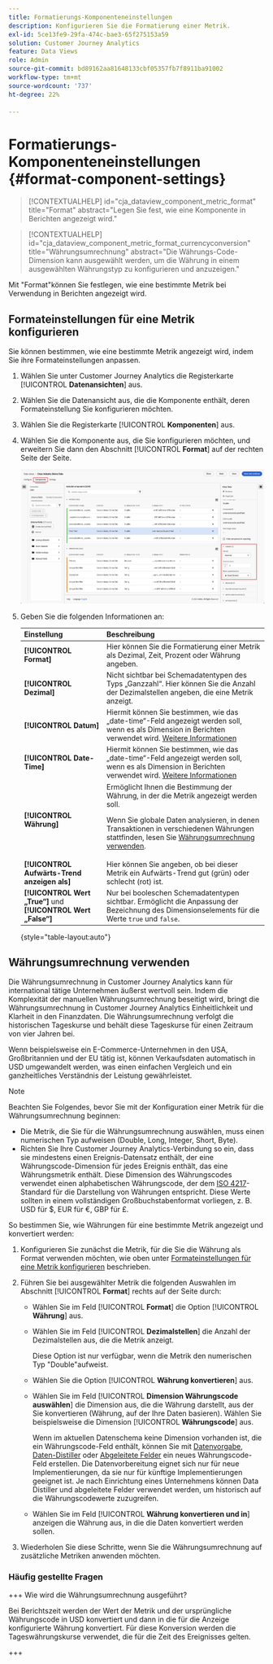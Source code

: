 ```yaml
---
title: Formatierungs-Komponenteneinstellungen
description: Konfigurieren Sie die Formatierung einer Metrik.
exl-id: 5ce13fe9-29fa-474c-bae3-65f275153a59
solution: Customer Journey Analytics
feature: Data Views
role: Admin
source-git-commit: bd89162aa81648133cbf05357fb7f8911ba91002
workflow-type: tm+mt
source-wordcount: '737'
ht-degree: 22%

---
```


# Formatierungs-Komponenteneinstellungen {#format-component-settings}

<!-- markdownlint-disable MD034 -->

>[!CONTEXTUALHELP]
>id="cja_dataview_component_metric_format"
>title="Format"
>abstract="Legen Sie fest, wie eine Komponente in Berichten angezeigt wird."

<!-- markdownlint-enable MD034 -->

<!-- markdownlint-disable MD034 -->

>[!CONTEXTUALHELP]
>id="cja_dataview_component_metric_format_currencyconversion"
>title="Währungsumrechnung"
>abstract="Die Währungs-Code-Dimension kann ausgewählt werden, um die Währung in einem ausgewählten Währungstyp zu konfigurieren und anzuzeigen."

<!-- markdownlint-enable MD034 -->



Mit &quot;Format&quot;können Sie festlegen, wie eine bestimmte Metrik bei Verwendung in Berichten angezeigt wird.

## Formateinstellungen für eine Metrik konfigurieren

Sie können bestimmen, wie eine bestimmte Metrik angezeigt wird, indem Sie ihre Formateinstellungen anpassen.

1. Wählen Sie unter Customer Journey Analytics die Registerkarte [!UICONTROL **Datenansichten**] aus.

1. Wählen Sie die Datenansicht aus, die die Komponente enthält, deren Formateinstellung Sie konfigurieren möchten.

1. Wählen Sie die Registerkarte [!UICONTROL **Komponenten**] aus.

1. Wählen Sie die Komponente aus, die Sie konfigurieren möchten, und erweitern Sie dann den Abschnitt [!UICONTROL **Format**] auf der rechten Seite der Seite.

   ![Formateinstellungen](../assets/format-settings.png)

1. Geben Sie die folgenden Informationen an:

   | Einstellung | Beschreibung |
   | --- | --- |
   | **[!UICONTROL Format]** | Hier können Sie die Formatierung einer Metrik als Dezimal, Zeit, Prozent oder Währung angeben. |
   | **[!UICONTROL Dezimal]** | Nicht sichtbar bei Schemadatentypen des Typs „Ganzzahl“. Hier können Sie die Anzahl der Dezimalstellen angeben, die eine Metrik anzeigt. |
   | **[!UICONTROL Datum]** | Hiermit können Sie bestimmen, wie das „date-time“-Feld angezeigt werden soll, wenn es als Dimension in Berichten verwendet wird. [Weitere Informationen](../../use-cases/data-views/data-views-usecases.md#date-and-date-time-use-cases) |
   | **[!UICONTROL Date-Time]** | Hiermit können Sie bestimmen, wie das „date-time“-Feld angezeigt werden soll, wenn es als Dimension in Berichten verwendet wird. [Weitere Informationen](../../use-cases/data-views/data-views-usecases.md#date-and-date-time-use-cases) |
   | **[!UICONTROL Währung]** | Ermöglicht Ihnen die Bestimmung der Währung, in der die Metrik angezeigt werden soll. <p>Wenn Sie globale Daten analysieren, in denen Transaktionen in verschiedenen Währungen stattfinden, lesen Sie [Währungsumrechnung verwenden](#use-currency-conversion).</p> |
   | **[!UICONTROL Aufwärts-Trend anzeigen als]** | Hier können Sie angeben, ob bei dieser Metrik ein Aufwärts-Trend gut (grün) oder schlecht (rot) ist. |
   | **[!UICONTROL Wert „True“]** und **[!UICONTROL Wert „False“]** | Nur bei booleschen Schemadatentypen sichtbar. Ermöglicht die Anpassung der Bezeichnung des Dimensionselements für die Werte `true` und `false`. |

   {style="table-layout:auto"}

## Währungsumrechnung verwenden

Die Währungsumrechnung in Customer Journey Analytics kann für international tätige Unternehmen äußerst wertvoll sein. Indem die Komplexität der manuellen Währungsumrechnung beseitigt wird, bringt die Währungsumrechnung in Customer Journey Analytics Einheitlichkeit und Klarheit in den Finanzdaten. Die Währungsumrechnung verfolgt die historischen Tageskurse und behält diese Tageskurse für einen Zeitraum von vier Jahren bei.

Wenn beispielsweise ein E-Commerce-Unternehmen in den USA, Großbritannien und der EU tätig ist, können Verkaufsdaten automatisch in USD umgewandelt werden, was einen einfachen Vergleich und ein ganzheitliches Verständnis der Leistung gewährleistet.

>[!NOTE]
>
>Beachten Sie Folgendes, bevor Sie mit der Konfiguration einer Metrik für die Währungsumrechnung beginnen:
>
>* Die Metrik, die Sie für die Währungsumrechnung auswählen, muss einen numerischen Typ aufweisen (Double, Long, Integer, Short, Byte).
>* Richten Sie Ihre Customer Journey Analytics-Verbindung so ein, dass sie mindestens einen Ereignis-Datensatz enthält, der eine Währungscode-Dimension für jedes Ereignis enthält, das eine Währungsmetrik enthält. Diese Dimension des Währungscodes verwendet einen alphabetischen Währungscode, der dem [ISO 4217](https://www.iso.org/iso-4217-currency-codes.html)-Standard für die Darstellung von Währungen entspricht. Diese Werte sollten in einem vollständigen Großbuchstabenformat vorliegen, z. B. USD für $, EUR für €, GBP für £.

So bestimmen Sie, wie Währungen für eine bestimmte Metrik angezeigt und konvertiert werden:

1. Konfigurieren Sie zunächst die Metrik, für die Sie die Währung als Format verwenden möchten, wie oben unter [Formateinstellungen für eine Metrik konfigurieren](#configure-format-settings-for-a-metric) beschrieben.

1. Führen Sie bei ausgewählter Metrik die folgenden Auswahlen im Abschnitt [!UICONTROL **Format**] rechts auf der Seite durch:

   * Wählen Sie im Feld [!UICONTROL **Format**] die Option [!UICONTROL **Währung**] aus.

   * Wählen Sie im Feld [!UICONTROL **Dezimalstellen**] die Anzahl der Dezimalstellen aus, die die Metrik anzeigt.

     Diese Option ist nur verfügbar, wenn die Metrik den numerischen Typ &quot;Double&quot;aufweist.

   * Wählen Sie die Option [!UICONTROL **Währung konvertieren**] aus.

   * Wählen Sie im Feld [!UICONTROL **Dimension Währungscode auswählen**] die Dimension aus, die die Währung darstellt, aus der Sie konvertieren (Währung, auf der Ihre Daten basieren). Wählen Sie beispielsweise die Dimension [!UICONTROL **Währungscode**] aus.

     Wenn im aktuellen Datenschema keine Dimension vorhanden ist, die ein Währungscode-Feld enthält, können Sie mit [Datenvorgabe](https://experienceleague.adobe.com/docs/experience-platform/data-prep/home.html?lang=de), [Daten-Distiller](https://experienceleague.adobe.com/docs/experience-platform/query/data-distiller/overview.html) oder [Abgeleitete Felder](/help/data-views/derived-fields/derived-fields.md) ein neues Währungscode-Feld erstellen. Die Datenvorbereitung eignet sich nur für neue Implementierungen, da sie nur für künftige Implementierungen geeignet ist. Je nach Einrichtung eines Unternehmens können Data Distiller und abgeleitete Felder verwendet werden, um historisch auf die Währungscodewerte zuzugreifen.

   * Wählen Sie im Feld [!UICONTROL **Währung konvertieren und in**] anzeigen die Währung aus, in die die Daten konvertiert werden sollen.

1. Wiederholen Sie diese Schritte, wenn Sie die Währungsumrechnung auf zusätzliche Metriken anwenden möchten.



### Häufig gestellte Fragen

+++ Wie wird die Währungsumrechnung ausgeführt?

Bei Berichtszeit werden der Wert der Metrik und der ursprüngliche Währungscode in USD konvertiert und dann in die für die Anzeige konfigurierte Währung konvertiert. Für diese Konversion werden die Tageswährungskurse verwendet, die für die Zeit des Ereignisses gelten.

+++

